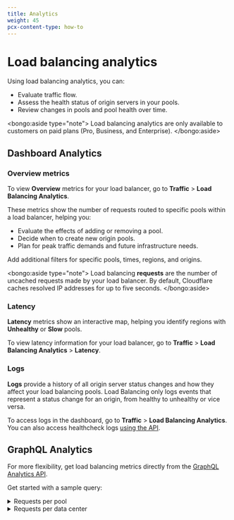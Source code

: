 ```yaml
---
title: Analytics
weight: 45
pcx-content-type: how-to
---
```


# Load balancing analytics

Using load balancing analytics, you can:

- Evaluate traffic flow.
- Assess the health status of origin servers in your pools.
- Review changes in pools and pool health over time.

<bongo:aside type="note">
Load balancing analytics are only available to customers on paid plans (Pro, Business, and Enterprise).
</bongo:aside>

## Dashboard Analytics

### Overview metrics

To view **Overview** metrics for your load balancer, go to **Traffic** > **Load Balancing Analytics**.

These metrics show the number of requests routed to specific pools within a load balancer, helping you:

- Evaluate the effects of adding or removing a pool.
- Decide when to create new origin pools.
- Plan for peak traffic demands and future infrastructure needs.

Add additional filters for specific pools, times, regions, and origins.

<bongo:aside type="note">
Load balancing <strong>requests</strong> are the number of uncached requests made by your load balancer. By default, Cloudflare caches resolved IP addresses for up to five seconds.
</bongo:aside>

### Latency

**Latency** metrics show an interactive map, helping you identify regions with **Unhealthy** or **Slow** pools.

To view latency information for your load balancer, go to **Traffic** > **Load Balancing Analytics** > **Latency**.

### Logs

**Logs** provide a history of all origin server status changes and how they affect your load balancing pools. Load Balancing only logs events that represent a status change for an origin, from healthy to unhealthy or vice versa.

To access logs in the dashboard, go to **Traffic** > **Load Balancing Analytics**. You can also access healthcheck logs [using the API](https://api.cloudflare.com/#load-balancer-healthcheck-events-list-healthcheck-events).

## GraphQL Analytics

For more flexibility, get load balancing metrics directly from the [GraphQL Analytics API](https://developers.cloudflare.com/analytics/graphql-api).

Get started with a sample query:

<details>
<summary>Requests per pool</summary>
<div>

This query shows the number of requests each pool receives from each location in Cloudflare's global network.

```graphql
---
header: Query
---
{
  viewer {
    zones(filter: { zoneTag: "your Zone ID" }) {
      loadBalancingRequestsAdaptiveGroups(
        limit: 100
        filter: {
          datetime_geq: "2021-06-26T00:00:00Z"
          datetime_leq: "2021-06-26T03:00:00Z"
          lbName: "lb.example.com"
        }
        orderBy: [datetimeFifteenMinutes_DESC]
      ) {
        count
        dimensions {
          datetimeFifteenMinutes
          coloCode
          selectedPoolName
        }
      }
    }
  }
}
```

```json
---
header: Response (truncated)
---
{
  "data": {
    "viewer": {
      "zones": [
        {
          "loadBalancingRequestsAdaptiveGroups": [
            {
              "count": 4,
              "dimensions": {
                "coloCode": "IAD",
                "datetimeFifteenMinutes": "2021-06-26T00:45:00Z",
                "selectedPoolName": "us-east"
              }
            }
            // ...
          ]
        }
      ]
    }
  }
}
```

</div>

</details>

<details>
<summary>Requests per data center</summary>
<div>

This query shows the weighted, round-trip time measurement (`avgRttMs`) for individual requests from a specific data center (for example, Singapore or `SIN`) to each pool in a specific load balancer.

```graphql
---
header: Query
---
{
  viewer {
    zones(filter: { zoneTag: "your Zone ID" }) {
      loadBalancingRequestsAdapative(
        limit: 100
        filter: {
          datetime_geq: "2021-06-26T00:00:00Z"
          datetime_leq: "2021-06-26T03:00:00Z"
          lbName: "lb.example.com"
          coloCode: "SIN"
        }
        orderBy: [datetime_DESC]
      ) {
        selectedPoolName
        pools {
          poolName
          healthy
          healthCheckEnabled
          avgRttMs
        }
      }
    }
  }
}
```

```json
---
header: Response (truncated)
---
{
  "data": {
    "viewer": {
      "zones": [
        {
          "loadBalancingRequestsAdaptive": [
            {
              "pools": [
                {
                  "avgRttMs": 67,
                  "healthCheckEnabled": 1,
                  "healthy": 1,
                  "poolName": "asia-ne"
                },
                {
                  "avgRttMs": 156,
                  "healthCheckEnabled": 1,
                  "healthy": 1,
                  "poolName": "us-east_and_asia-ne"
                },
                {
                  "avgRttMs": 237,
                  "healthCheckEnabled": 1,
                  "healthy": 1,
                  "poolName": "us-east"
                }
              ],
              "selectedPoolName": "asia-ne"
            }
            // ...
          ]
        }
      ]
    }
  }
}
```

</div>

</details>

